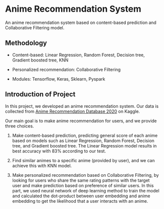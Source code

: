 # Anime Recommendation System
An anime recommendation system based on content-based prediction and Collaborative Filtering model.

## Methodology
- Content-based: Linear Regression, Random Forest, Decision tree, Gradient boosted tree, KNN

- Personalized recommendation: Collaborative Filtering

- Modules: Tensorflow, Keras, Sklearn, Pyspark

## Introduction of Project

In this project, we developed an anime recommendation system. Our data is collected from [Anime Recommendation Database 2020](https://www.kaggle.com/datasets/hernan4444/anime-recommendation-database-2020) on Kaggle. 

Our main goal is to make anime recommendation for users, and we provide three choices. 

1. Make content-based prediction, predicting general score of each anime based on models such as Linear Regression, Random Forest, Decision tree, and Gradient boosted tree. The Linear Regression model results in best accuracy with 83% according to our test. 

2. Find similar animes to a specific anime (provided by user), and we can achieve this with KNN model. 

3. Make personalized recommendation based on Collaborative Filtering, by looking for users who share the same rating patterns with the target user and make prediction based on preference of similar users. In this part, we used neural network of deep learning method to train the model and calculated the dot-product between user embedding and anime embedding to get the likelihood that a user interacts with an anime.
